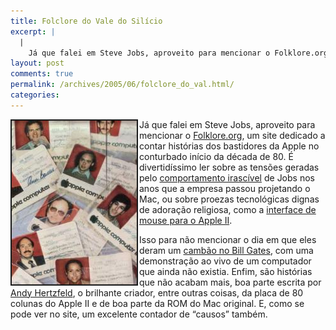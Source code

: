 ```yaml
---
title: Folclore do Vale do Silício
excerpt: |
  |
    Já que falei em Steve Jobs, aproveito para mencionar o Folklore.org, um site dedicado a contar histórias dos bastidores da Apple no conturbado início da década de 80. É divertidíssimo ler sobre as tensões geradas pelo comportamento irascível de Jobs...
layout: post
comments: true
permalink: /archives/2005/06/folclore_do_val.html/
categories:
---
```

<img title="Crachás do povo da Apple" src="/archives/img/crachasapple.jpg" width="200" height="262" align="left" style="margin-right:2px" border="2" />Já que falei em Steve Jobs, aproveito para mencionar o [Folklore.org][1], um site dedicado a contar histórias dos bastidores da Apple no conturbado início da década de 80. É divertidíssimo ler sobre as tensões geradas pelo [comportamento irascível][2] de Jobs nos anos que a empresa passou projetando o Mac, ou sobre proezas tecnológicas dignas de adoração religiosa, como a [interface de mouse para o Apple II][3].

Isso para não mencionar o dia em que eles deram um [cambão no Bill Gates][4], com uma demonstração ao vivo de um computador que ainda não existia. Enfim, são histórias que não acabam mais, boa parte escrita por [Andy Hertzfeld][5], o brilhante criador, entre outras coisas, da placa de 80 colunas do Apple II e de boa parte da ROM do Mac original. E, como se pode ver no site, um excelente contador de &#8220;causos&#8221; também.

 [1]: http://www.folklore.org
 [2]: http://tinyurl.com/axnv4
 [3]: http://tinyurl.com/96c8y
 [4]: http://tinyurl.com/cevsf
 [5]: http://en.wikipedia.org/wiki/Andy_Hertzfeld
